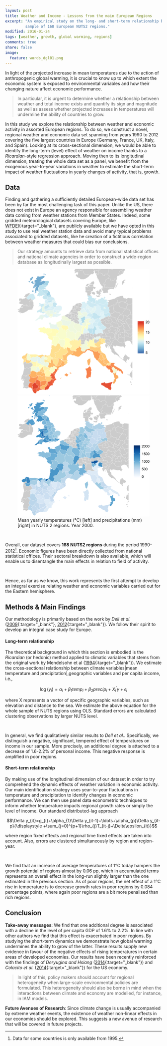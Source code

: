 ```yaml
---
layout: post
title: Weather and Income - Lessons from the main European Regions
excerpt: "An empirical study on the long- and short-term relationship between economic growth and weather based on a 
         sample of 168 European NUTS2 regions."
modified: 2016-01-24
tags: [weather, growth, global warming, regions]
comments: true
share: false
image:
  feature: words_dgl01.png
---
```


In light of the projected increase in mean temperatures due to the action of anthropogenic global warming, it is crucial to know up to which extent the economic system is exposed to environmental variables and how their changing nature affect 
economic performance.

> In particular, it is urgent to determine whether a relationship between weather and total income exists and quantify 
its sign and magnitude as well as assess whether projected increases in temperatures will undermine the ability of 
countries to grow.

In this study we explore the relationship between weather and economic activity in assorted European regions. To do so, we construct a novel, regional weather and economic data set spanning from years 1990 to 2012 covering the five largest countries in Europe (Germany, France, UK, Italy, and Spain). Looking at its cross-sectional dimension, we would be able to identify the long-term (level) effect of weather on income thanks to a *Ricardian*-style regression approach. Moving then to its longitudinal dimension, treating the whole data set as a panel, we benefit from the exogenous year-to-year variations in weather to estimate the short-term impact of weather fluctuations in yearly changes of activity, that is, growth.

## Data

Finding and gathering a sufficiently detailed European-wide data set has been by far the most challenging task of this paper. Unlike the US, there does not exist in Europe an agency responsible for assembling weather data coming from weather stations from Member States. Indeed, some gridded meteorological datasets covering Europe, like [WFDEI](http://dx.doi.org/10.1257/mac.4.3.66){:target="_blank"}, are publicly available but we have opted in this study to use real weather station data and avoid many typical problems associated to gridded datasets, like he creation of a fictitious correlation between weather measures that could bias our conclusions.

>Our strategy amounts to retrieve data from national statistical offices and national climate agencies in order to construct
a wide-region database as longitudinally largest as possible.

<figure class="half">
	<a href="/images/map_temp.png"><img src="/images/map_temp_resized.png"></a>
	<a href="/images/map_rain.png"><img src="/images/map_rain_resized.png"></a>
	<figcaption>Mean yearly temperatures (&deg;C) [left] and precipitations (mm) [right] in NUTS 2 regions. Year 2000.</figcaption>
</figure>

<br>

Overall, our dataset covers **168 NUTS2 regions** during the period 1990-2012[^1]. Economic figures have been directly collected from national statistical offices. Their sectoral breakdown is also available, which will enable us to disentangle the main effects in relation to field of activity. 

<br>

Hence, as far as we know, this work represents the first attempt to develop an integral exercise relating weather and economic variables carried out for the Eastern hemisphere.

[^1]: Data for some countries is only available from 1995. 

## Methods & Main Findings

Our methodology is primarily based on the work by *Dell et al.* ([2009](http://dx.doi.org/10.1257/aer.99.2.198){:target="_blank"}, [2012](http://dx.doi.org/10.1257/mac.4.3.66){:target="_blank"}). We follow their spirit to develop an integral case study for Europe.

#### Long-term relationship

The theoretical background in which this section is embodied is the *Ricardian* (or hedonic) method applied to climatic variables that stems from the original work by Mendelsohn et al ([1994](https://www.aeaweb.org/articles.php?doi=10.1257/aer.89.4.1053){:target="_blank"}). We estimate the cross-sectional relationship between climate variables|mean temperature and precipitation|,geographic
variables and per capita income, i.e.,

$$\log(y_{i})=\alpha_{i}+\beta_{1}temp_{i}+\beta_{2}precip_{i}+X^{'}_{i}\gamma+\epsilon_{i}$$

where X represents a vector of specific geographic variables, such as elevation and distance to the sea. We estimate the above equation for the whole sample of NUTS regions using OLS. Standard errors are calculated clustering observations by larger NUTS level.

<br>

In general, we find qualitatively similar results to *Dell et al.*. Specifically, we distinguish a negative, significant, tempered effect of temperatures on income in our sample. More precisely, an additional degree is attached to a decrease of 1.6-2.2% of personal income. This negative response is amplified in poor regions.

#### Short-term relationship

By making use of the longitudinal dimension of our dataset in order to try comprehend the dynamic effects of weather variation in economic activity. Our main identification strategy uses year-to-year  fluctuations in temperature and precipitation to identify changes in economic performance. We can then use panel data econometric techniques to inform whether temperature impacts regional growth rates or simply the level of income. Our standard distributed-lag approach

$$\Delta y_{it}=g_{i}+\alpha_{1}\Delta y_{it-1}+\ldots+\alpha_{p}\Delta y_{it-p}{\displaystyle +\sum_{j=0}^{p+1}\rho_{j}T_{it-j}+\Delta\epsilon_{it}}$$

where region fixed effects and regional time fixed effects are taken into account. Also, errors are clustered simultaneously by region and region-year.

<br>

We find that an increase of average temperatures of 1&deg;C today hampers the growth potential of regions almost by 0.06 pp, which in accumulated terms represents an overall effect in the long-run slightly larger than the one estimated in the previous section. As of poor regions, the net effect of a 1&deg;C rise in temperature is to decrease growth rates in poor regions by 0.084 percentage points, where again poor regions are a bit more penalised than rich regions.

## Conclusion

**Take-away messages**: We find that one additional degree is associated with a decline in the level of per capita GDP of 1.6% to 2.2%. In line with other authors we find that this effect is exacerbated in poor regions. By studying the short-term dynamics we demonstrate how global warming undermines the ability to grow of the latter. These results supply new evidence in favour of the negative effects of rising temperatures in certain areas of developed economies. Our results have been recently reinforced with the findings of *Deryugina and Hsiang* ([2014](http://www.nber.org/papers/w20750){:target="_blank"}) and *Colacito et al.* ([2014](http://papers.ssrn.com/sol3/papers.cfm?abstract_id=2546456){:target="_blank"}) for the US economy.

> In light of this, policy makers should account for regional heterogeneity when large-scale environmental policies are 
formulated. This heterogeneity should also be borne in mind when the interactions between climate and economy are
modelled, for instance, in IAM models.

**Future Avenues of Research**: Since climate change is usually accompanied by
extreme weather events, the existence of weather non-linear effects in our economies should be explored.
This suggests a new avenue of research that will be covered in future projects.